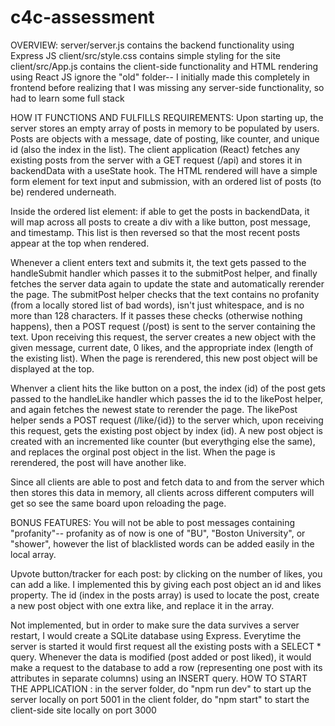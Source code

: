# c4c-assessment

OVERVIEW:
server/server.js contains the backend functionality using Express JS
client/src/style.css contains simple styling for the site
client/src/App.js contains the client-side functionality and HTML rendering using React JS
ignore the "old" folder-- I initially made this completely in frontend before realizing that I was missing any server-side functionality, so had to learn some full stack


HOW IT FUNCTIONS AND FULFILLS REQUIREMENTS:
Upon starting up, the server stores an empty array of posts in memory to be populated by users. Posts are objects with a message, date of posting, like counter, and unique id (also the index in the list).
The client application (React) fetches any existing posts from the server with a GET request (/api) and stores it in backendData with a useState hook.
The HTML rendered will have a simple form element for text input and submission, with an ordered list of posts (to be) rendered underneath.

Inside the ordered list element: if able to get the posts in backendData, it will map across all posts to create a div with a like button, post message, and timestamp. This list is then reversed so that the most recent posts appear at the top when rendered.

Whenever a client enters text and submits it, the text gets passed to the handleSubmit handler which passes it to the submitPost helper, and finally fetches the server data again to update the state and automatically rerender the page. The submitPost helper checks that the text contains no profanity (from a locally stored list of bad words), isn't just whitespace, and is no more than 128 characters. If it passes these checks (otherwise nothing happens), then a POST request (/post) is sent to the server containing the text. Upon receiving this request, the server creates a new object with the given message, current date, 0 likes, and the appropriate index (length of the existing list). When the page is rerendered, this new post object will be displayed at the top.

Whenver a client hits the like button on a post, the index (id) of the post gets passed to the handleLike handler which passes the id to the likePost helper, and again fetches the newest state to rerender the page. The likePost helper sends a POST request (/like/{id}) to the server which, upon receiving this request, gets the existing post object by index (id). A new post object is created with an incremented like counter (but everythging else the same), and replaces the orginal post object in the list. When the page is rerendered, the post will have another like.

Since all clients are able to post and fetch data to and from the server which then stores this data in memory, all clients across different computers will get so see the same board upon reloading the page.

BONUS FEATURES:
You will not be able to post messages containing "profanity"-- profanity as of now is one of "BU", "Boston University", or "shower", however the list of blacklisted words can be added easily in the local array.

Upvote button/tracker for each post: by clicking on the number of likes, you can add a like. I implemented this by giving each post object an id and likes property. The id (index in the posts array) is used to locate the post, create a new post object with one extra like, and replace it in the array.

Not implemented, but in order to make sure the data survives a server restart, I would create a SQLite database using Express. Everytime the server is started it would first request all the existing posts with a SELECT * query. Whenever the data is modified (post added or post liked), it would make a request to the database to add a row (representing one post with its attributes in separate columns) using an INSERT query.
HOW TO START THE APPLICATION :
in the server folder, do "npm run dev" to start up the server locally on port 5001
in the client folder, do "npm start" to start the client-side site locally on port 3000